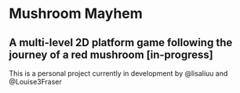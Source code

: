 # Mushroom Mayhem

## A multi-level 2D platform game following the journey of a red mushroom [in-progress]

This is a personal project currently in development by @lisaliuu and @Louise3Fraser
